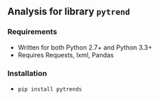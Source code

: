 ## Analysis for library ```pytrend```

### Requirements
* Written for both Python 2.7+ and Python 3.3+
* Requires Requests, lxml, Pandas

### Installation
* ```pip install pytrends```
